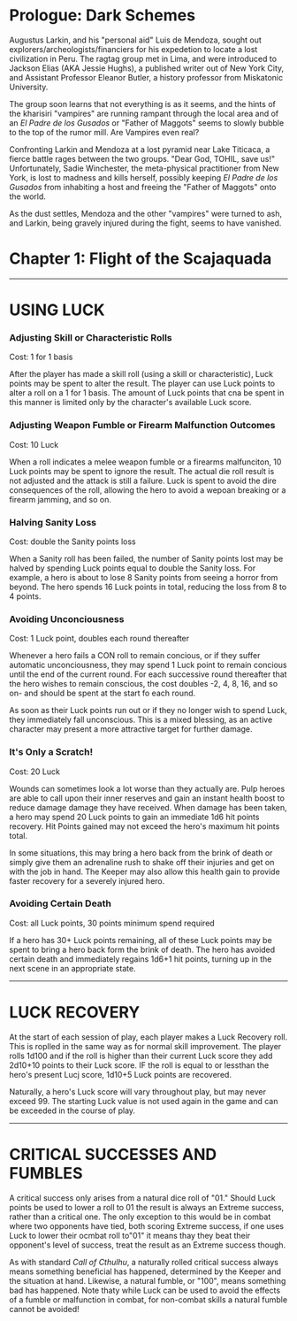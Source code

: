# Prologue: Dark Schemes

Augustus Larkin, and his "personal aid" Luis de Mendoza, sought out explorers/archeologists/financiers for his expedetion to locate a lost civilization in Peru. The ragtag group met in Lima, and were introduced to Jackson Elias (AKA Jessie Hughs), a published writer out of New York City, and Assistant Professor Eleanor Butler, a history professor from Miskatonic University.

The group soon learns that not everything is as it seems, and the hints of the kharisiri "vampires" are running rampant through the local area and of an *El Padre de los Gusados* or "Father of Maggots" seems to slowly bubble to the top of the rumor mill. Are Vampires even real? 

Confronting Larkin and Mendoza at a lost pyramid near Lake Titicaca, a fierce battle rages between the two groups. "Dear God, TOHIL, save us!" Unfortunately, Sadie Winchester, the meta-physical practitioner from New York, is lost to madness and kills herself, possibly keeping *El Padre de los Gusados* from inhabiting a host and freeing the "Father of Maggots" onto the world. 

As the dust settles, Mendoza and the other "vampires" were turned to ash, and Larkin, being gravely injured during the fight, seems to have vanished. 

# Chapter 1:  Flight of the Scajaquada



---

# USING LUCK

### Adjusting Skill or Characteristic Rolls

Cost: 1 for 1 basis

After the player has made a skill roll (using a skill or characteristic), Luck points may be spent to alter the result. The player can use Luck points to alter a roll on a 1 for 1 basis. The amount of Luck points that cna be spent in this manner is limited only by the character's available Luck score.

### Adjusting Weapon Fumble or Firearm Malfunction Outcomes

Cost: 10 Luck

When a roll indicates a melee weapon fumble or a firearms malfunciton, 10 Luck points may be spent to ignore the result. The actual die roll result is not adjusted and the attack is still a failure. Luck is spent to avoid the dire consequences of the roll, allowing the hero to avoid a wepoan breaking or a firearm jamming, and so on. 

### Halving Sanity Loss

Cost: double the Sanity points loss

When a Sanity roll has been failed, the number of Sanity points lost may be halved by spending Luck points equal to double the Sanity loss. For example, a hero is about to lose 8 Sanity points from seeing a horror from beyond. The hero spends 16 Luck points in total, reducing the loss from 8 to 4 points. 

### Avoiding Unconciousness

Cost: 1 Luck point, doubles each round thereafter

Whenever a hero fails a CON roll to remain concious, or if they suffer automatic unconciousness, they may spend 1 Luck point to remain concious until the end of the current round. For each successive round thereafter that the hero wishes to remain conscious, the cost doubles -2, 4, 8, 16, and so on- and should be spent at the start fo each round.

As soon as their Luck points run out or if they no longer wish to spend Luck, they immediately fall unconscious. This is a mixed blessing, as an active character may present a more attractive target for further damage.

### It's Only a Scratch!

Cost: 20 Luck

Wounds can sometimes look a lot worse than they actually are. Pulp heroes are able to call upon their inner reserves and gain an instant health boost to reduce damage damage they have received. When damage has been taken, a hero may spend 20 Luck points to gain an immediate 1d6 hit points recovery. Hit Points gained may not exceed the hero's maximum hit points total. 

In some situations, this may bring a hero back from the brink of death or simply give them an adrenaline rush to shake off their injuries and get on with the job in hand. The Keeper may also allow this health gain to provide faster recovery for a severely injured hero. 

### Avoiding Certain Death

Cost: all Luck points, 30 points minimum spend required

If a hero has 30+ Luck points remaining, all of these Luck points may be spent to bring a hero back form the brink of death. The hero has avoided certain death and immediately regains 1d6+1 hit points, turning up in the next scene in an appropriate state. 

---

# LUCK RECOVERY

At the start of each session of play, each player makes a Luck Recovery roll. This is roplled in the same way as for normal skill improvement. The player rolls 1d100 and if the roll is higher than their current Luck score they add 2d10+10 points to their Luck score. IF the roll is equal to or lessthan the hero's present Lucj score, 1d10+5 Luck points are recovered. 

Naturally, a hero's Luck score will vary throughout play, but may never exceed 99. The starting Luck value is not used again in the game and can be exceeded in the course of play. 

---

# CRITICAL SUCCESSES AND FUMBLES

A critical success only arises from a natural dice roll of "01." Should Luck points be used to lower a roll to 01 the result is always an Extreme success, rather than a critical one. The only exception to this would be in combat where two opponents have tied, both scoring Extreme success, if one uses Luck to lower their ocmbat roll to"01" it means thay they beat their opponent's level of success, treat the result as an Extreme success though. 

As with standard *Call of Cthulhu*, a naturally rolled critical success always means something beneficial has happened, determined by the Keeper and the situation at hand. Likewise, a natural fumble, or "100", means something bad has happened. Note thaty while Luck can be used to avoid the effects of a fumble or malfunction in combat, for non-combat skills a natural fumble cannot be avoided!
